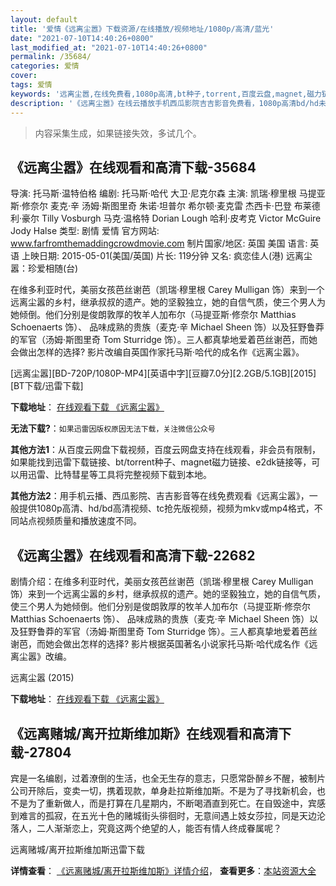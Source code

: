 ```yaml
---
layout: default
title: '爱情《远离尘嚣》下载资源/在线播放/视频地址/1080p/高清/蓝光'
date: "2021-07-10T14:40:26+0800"
last_modified_at: "2021-07-10T14:40:26+0800"
permalink: /35684/
categories: 爱情
cover:
tags: 爱情
keywords: '远离尘嚣,在线免费看,1080p高清,bt种子,torrent,百度云盘,magnet,磁力链,迅雷下载资源'
description: '《远离尘嚣》在线云播放手机西瓜影院吉吉影音免费看，1080p高清bd/hd未删减完整版和tc抢先枪版，mkv/mp4格式，附带bt/torrent种子、magnet/磁力链、百度云盘、网盘资源迅雷下载链接'
---
```


>内容采集生成，如果链接失效，多试几个。


## 《远离尘嚣》在线观看和高清下载-35684

导演: 托马斯·温特伯格 编剧: 托马斯·哈代 大卫·尼克尔森 主演: 凯瑞·穆里根 马提亚斯·修奈尔 麦克·辛 汤姆·斯图里奇 朱诺·坦普尔 希尔顿·麦克雷 杰西卡·巴登 布莱德利·豪尔 Tilly Vosburgh 马克·温格特 Dorian Lough 哈利·皮考克 Victor McGuire Jody Halse 类型: 剧情 爱情 官方网站: www.farfromthemaddingcrowdmovie.com 制片国家/地区: 英国 美国 语言: 英语 上映日期: 2015-05-01(美国/英国) 片长: 119分钟 又名: 疯恋佳人(港) 远离尘嚣：珍爱相随(台)

在维多利亚时代，美丽女孩芭丝谢芭（凯瑞·穆里根 Carey Mulligan 饰）来到一个远离尘嚣的乡村，继承叔叔的遗产。她的坚毅独立，她的自信气质，使三个男人为她倾倒。他们分别是俊朗敦厚的牧羊人加布尔（马提亚斯·修奈尔 Matthias Schoenaerts 饰）、 品味成熟的贵族（麦克·辛 Michael Sheen 饰）以及狂野鲁莽的军官（汤姆·斯图里奇 Tom Sturridge 饰）。三人都真挚地爱着芭丝谢芭，而她会做出怎样的选择? 影片改编自英国作家托马斯·哈代的成名作《远离尘嚣》。


[远离尘嚣][BD-720P/1080P-MP4][英语中字][豆瓣7.0分][2.2GB/5.1GB][2015][BT下载/迅雷下载]

**下载地址**： [在线观看下载 《远离尘嚣》](https://www.btdx8.com/torrent/far_from_the_madding_crowd_2015.html) 


**无法下载?**：`如果迅雷因版权原因无法下载，关注微信公众号 `

**其他方法1**：从百度云网盘下载视频，百度云网盘支持在线观看，非会员有限制，如果能找到迅雷下载链接、bt/torrent种子、magnet磁力链接、e2dk链接等，可以用迅雷、比特彗星等工具将完整视频下载到本地。

**其他方法2**：用手机云播、西瓜影院、吉吉影音等在线免费观看《远离尘嚣》，一般提供1080p高清、hd/bd高清视频、tc抢先版视频，视频为mkv或mp4格式，不同站点视频质量和播放速度不同。


## 《远离尘嚣》在线观看和高清下载-22682

剧情介绍：在维多利亚时代，美丽女孩芭丝谢芭（凯瑞·穆里根 Carey Mulligan 饰）来到一个远离尘嚣的乡村，继承叔叔的遗产。她的坚毅独立，她的自信气质，使三个男人为她倾倒。他们分别是俊朗敦厚的牧羊人加布尔（马提亚斯·修奈尔 Matthias Schoenaerts 饰）、 品味成熟的贵族（麦克·辛 Michael Sheen 饰）以及狂野鲁莽的军官（汤姆·斯图里奇 Tom Sturridge 饰）。三人都真挚地爱着芭丝谢芭，而她会做出怎样的选择?   影片根据英国著名小说家托马斯·哈代成名作《远离尘嚣》改编。


远离尘嚣 (2015)

**下载地址**： [在线观看下载 《远离尘嚣》](https://www.btbtdy.me/btdy/dy331.html) 


## 《远离赌城/离开拉斯维加斯》在线观看和高清下载-27804

宾是一名编剧，过着潦倒的生活，也全无生存的意志，只愿常卧醉乡不醒，被制片公司开除后，变卖一切，携着现款，单身赴拉斯维加斯。不是为了寻找新机会，也不是为了重新做人，而是打算在几星期内，不断喝酒直到死亡。在自毁途中，宾感到难言的孤寂，在五光十色的赌城街头徘徊时，无意间遇上妓女莎拉，同是天边沦落人，二人渐渐恋上，究竟这两个绝望的人，能否有情人终成眷属呢？


远离赌城/离开拉斯维加斯迅雷下载

**详情查看**： [《远离赌城/离开拉斯维加斯》详情介绍](/movie/27804/)， **查看更多**：[本站资源大全](/movie/t/all/)

